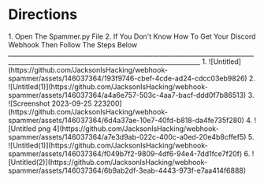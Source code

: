 <h1>Directions</h1>
1. Open The Spammer.py File
2. If You Don't Know How To Get Your Discord Webhook Then Follow The Steps Below
___________________________________________________________________________________________________________________________________________
1. ![Untitled](https://github.com/JacksonIsHacking/webhook-spammer/assets/146037364/193f9746-cbef-4cde-ad24-cdcc03eb9826)
2. ![Untitled(1)](https://github.com/JacksonIsHacking/webhook-spammer/assets/146037364/a4a6e757-503c-4aa7-bacf-ddd0f7b86513)
3. ![Screenshot 2023-09-25 223200](https://github.com/JacksonIsHacking/webhook-spammer/assets/146037364/6d4a37ae-10e7-40fd-b818-da4fe735f280)
4. ![Untitled png 4](https://github.com/JacksonIsHacking/webhook-spammer/assets/146037364/a7e3d9ab-022c-400c-a0ed-20e4b8cffef5)
5. ![Untitled(1)](https://github.com/JacksonIsHacking/webhook-spammer/assets/146037364/f049b7f2-9809-4df6-94e4-7dd1fce7f20f)
6. ![Untitled(2)](https://github.com/JacksonIsHacking/webhook-spammer/assets/146037364/6b9ab2df-3eab-4443-973f-e7aa414f6888)
